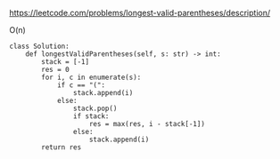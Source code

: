 https://leetcode.com/problems/longest-valid-parentheses/description/

O(n)
```
class Solution:
    def longestValidParentheses(self, s: str) -> int:
        stack = [-1]
        res = 0
        for i, c in enumerate(s):
            if c == "(":
                stack.append(i)
            else:
                stack.pop()
                if stack:
                    res = max(res, i - stack[-1])
                else:
                    stack.append(i)
        return res

```